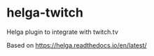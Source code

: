 # helga-twitch
Helga plugin to integrate with twitch.tv

Based on https://helga.readthedocs.io/en/latest/
